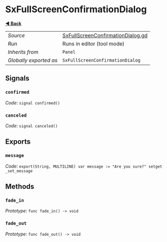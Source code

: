 # SxFullScreenConfirmationDialog

**[◀️ Back](../readme.md)**

|    |     |
|----|-----|
|*Source*|[SxFullScreenConfirmationDialog.gd](../../../../nodes/ui/SxFullScreenConfirmationDialog/SxFullScreenConfirmationDialog.gd)|
|*Run*|Runs in editor (tool mode)|
|*Inherits from*|`Panel`|
|*Globally exported as*|`SxFullScreenConfirmationDialog`|

## Signals

### `confirmed`

*Code*: `signal confirmed()`

### `canceled`

*Code*: `signal canceled()`

## Exports

### `message`

*Code*: `export(String, MULTILINE) var message := "Are you sure?" setget _set_message`

## Methods

### `fade_in`

*Prototype*: `func fade_in() -> void`

### `fade_out`

*Prototype*: `func fade_out() -> void`

